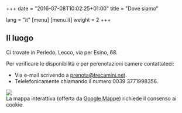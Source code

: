 +++
date = "2016-07-08T10:02:25+01:00"
title = "Dove siamo"

lang = "it"
[menu]
  [menu.it]
    weight = 2
+++


Il luogo
--------
Ci trovate in Perledo, Lecco, via per Esino, 68.

Per verificare le disponibilità e per perenotazioni camere contattateci:

  * Via e-mail scrivendo a [prenota@trecamini.net](mailto:prenota@trecamini.net?subject=Richiesta%20prenotazione).
  * Telelefonicamente chiamando il numero 0039 3771998356.


<div class="row">
  <div class="col-xs-5">
    <img src="/images/map.jpg">
  </div>

  <div id="gmaps" class="col-xs-7">
    La mappa interattiva (offerta da <a href="https://www.google.it/maps/">Google Mappe</a>)
    richiede il consenso ai cookie.
  </div>
</div>
